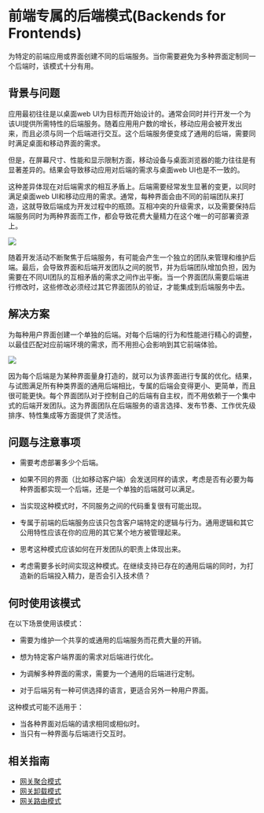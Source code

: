 # 前端专属的后端模式(Backends for Frontends)

为特定的前端应用或界面创建不同的后端服务。当你需要避免为多种界面定制同一个后端时，该模式十分有用。

## 背景与问题

应用最初往往是以桌面web UI为目标而开始设计的。通常会同时并行开发一个为该UI提供所需特性的后端服务。随着应用用户数的增长，移动应用会被开发出来，而且必须与同一个后端进行交互。这个后端服务便变成了通用的后端，需要同时满足桌面和移动界面的需求。

但是，在屏幕尺寸、性能和显示限制方面，移动设备与桌面浏览器的能力往往是有显著差异的。结果会导致移动应用对后端的需求与桌面web UI也是不一致的。

这种差异体现在对后端需求的相互矛盾上。后端需要经常发生显著的变更，以同时满足桌面web UI和移动应用的需求。通常，每种界面会由不同的前端团队来打造，这就导致后端成为开发过程中的瓶颈。互相冲突的升级需求，以及需要保持后端服务同时为两种界面而工作，都会导致花费大量精力在这个唯一的可部署资源上。

![](https://docs.microsoft.com/en-us/azure/architecture/patterns/_images/backend-for-frontend.png)

随着开发活动不断聚焦于后端服务，有可能会产生一个独立的团队来管理和维护后端。最后，会导致界面和后端开发团队之间的脱节，并为后端团队增加负担，因为需要在不同UI团队的互相矛盾的需求之间作出平衡。当一个界面团队需要后端进行修改时，这些修改必须经过其它界面团队的验证，才能集成到后端服务中去。

## 解决方案

为每种用户界面创建一个单独的后端。对每个后端的行为和性能进行精心的调整，以最佳匹配对应前端环境的需求，而不用担心会影响到其它前端体验。

![](https://docs.microsoft.com/en-us/azure/architecture/patterns/_images/backend-for-frontend-example.png)

因为每个后端是为某种界面量身打造的，就可以为该界面进行专属的优化。结果，与试图满足所有种类界面的通用后端相比，专属的后端会变得更小、更简单，而且很可能更快。每个界面团队对于控制自己的后端有自主权，而不用依赖于一个集中式的后端开发团队。这为界面团队在后端服务的语言选择、发布节奏、工作优先级排序、特性集成等方面提供了灵活性。

## 问题与注意事项

* 需要考虑部署多少个后端。
* 如果不同的界面（比如移动客户端）会发送同样的请求，考虑是否有必要为每种界面都实现一个后端，还是一个单独的后端就可以满足。

* 当实现这种模式时，不同服务之间的代码重复很有可能出现。
* 专属于前端的后端服务应该只包含客户端特定的逻辑与行为。通用逻辑和其它公用特性应该在你的应用的其它某个地方被管理起来。

* 思考这种模式应该如何在开发团队的职责上体现出来。
* 考虑需要多长时间实现这种模式。在继续支持已存在的通用后端的同时，为打造新的后端投入精力，是否会引入技术债？


## 何时使用该模式

在以下场景使用该模式：

* 需要为维护一个共享的或通用的后端服务而花费大量的开销。
* 想为特定客户端界面的需求对后端进行优化。

* 为调解多种界面的需求，需要为一个通用的后端进行定制。
* 对于后端另有一种可供选择的语言，更适合另外一种用户界面。

这种模式可能不适用于：

* 当各种界面对后端的请求相同或相似时。
* 当只有一种界面与后端进行交互时。

## 相关指南

* [网关聚合模式](patterns/gateway-aggregation.md)
* [网关卸载模式](patterns/gateway-offloading.md)
* [网关路由模式](patterns/gateway-routing.md)